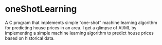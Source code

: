 # oneShotLearning
A C program that implements simple “one-shot” machine learning algorithm for predicting house prices in an area. I get a glimpse of AI/ML by implementing a simple machine learning algorithm to predict house prices based on historical data.
